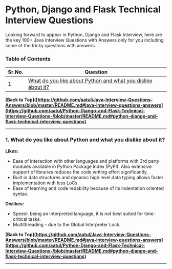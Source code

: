 # Python, Django and Flask Technical Interview Questions

Looking forward to appear in Python, Django and Flask Interview, here are the key 100+ Java Interview Questions with Answers only for you including some of the tricky questions with answers.

### Table of Contents
| Sr.No.        | Question      | 
| ------------- |-------------| 
| 1             |[What do you like about Python and what you dislike about it?](https://github.com/aatul/Python-Django-and-Flask-Technical-Interview-Questions-/blob/master/README.md#1-what-do-you-like-about-python-and-what-you-dislike-about-it) | 


**[Back to Top]([https://github.com/aatul/Java-Interview-Questions-Answers/blob/master/README.md#java-interview-questions-answers](https://github.com/aatul/Python-Django-and-Flask-Technical-Interview-Questions-/blob/master/README.md#python-django-and-flask-technical-interview-questions)**

---

### 1. What do you like about Python and what you dislike about it?

**Likes:**
- Ease of interaction with other languages and platforms with 3rd party modules available in Python Package Index (PyPI). Also extensive support of libraries reduces the code writing effort significantly.
- Built in data structures and dynamic high level data typing allows faster implementation with less LoCs.
- Ease of learning and code redability because of its indentation oriented syntax.

**Dislikes:** 
- Speed- being an interpreted language, it is not best suited for time-critical tasks. 
- Multithreading - due to the Global Interpreter Lock.

**[Back to Top](https://github.com/aatul/Java-Interview-Questions-Answers/blob/master/README.md#java-interview-questions-answers](https://github.com/aatul/Python-Django-and-Flask-Technical-Interview-Questions-/blob/master/README.md#python-django-and-flask-technical-interview-questions)**

---

